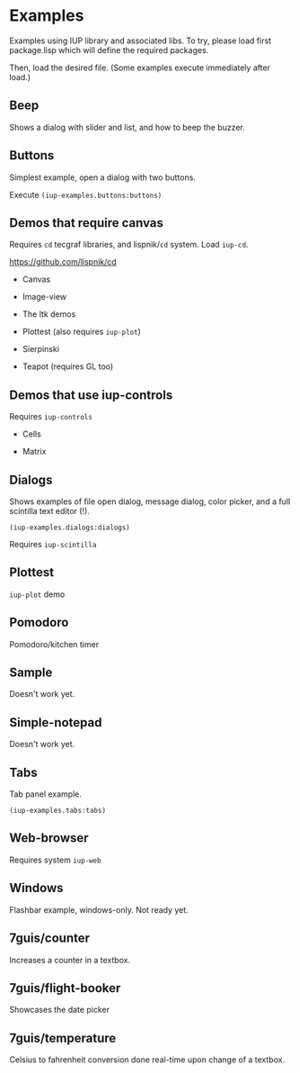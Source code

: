 # Examples

Examples using IUP library and associated libs. To try, please load first package.lisp which will define the required packages. 

Then, load the desired file. (Some examples execute immediately after load.)

## Beep

Shows a dialog with slider and list, and how to beep the buzzer.

## Buttons

Simplest example, open a dialog with two buttons.

Execute `(iup-examples.buttons:buttons)`

## Demos that require canvas

Requires `cd` tecgraf libraries, and lispnik/`cd` system. Load `iup-cd`.

https://github.com/lispnik/cd

- Canvas

- Image-view

- The ltk demos

- Plottest (also requires `iup-plot`)

- Sierpinski

- Teapot (requires GL too)


## Demos that use iup-controls

Requires `iup-controls`

- Cells

- Matrix


## Dialogs

Shows examples of file open dialog, message dialog, color picker, and a full scintilla text editor (!).

`(iup-examples.dialogs:dialogs)`

Requires `iup-scintilla`


## Plottest

`iup-plot` demo

## Pomodoro

Pomodoro/kitchen timer

## Sample

Doesn't work yet.

## Simple-notepad

Doesn't work yet.

## Tabs

Tab panel example.

`(iup-examples.tabs:tabs)`


## Web-browser

Requires system `iup-web`

## Windows

Flashbar example, windows-only. Not ready yet.

## 7guis/counter 

Increases a counter in a textbox.

## 7guis/flight-booker

Showcases the date picker

## 7guis/temperature

Celsius to fahrenheit conversion done real-time upon change of a textbox.

